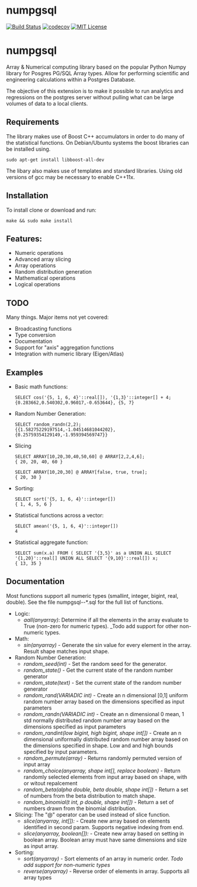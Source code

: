 # numpgsql
[![Build Status][travis-badge]][travis-link]
[![codecov](https://codecov.io/gh/tarkmeper/numpgsql/branch/master/graph/badge.svg)](https://codecov.io/gh/tarkmeper/numpgsql)
[![MIT License][license-badge]](LICENSE.md)


# numpgsql
Array & Numerical computing library based on the popular Python Numpy library for Posgres PG/SQL Array types.  Allow for performing scientific and engineering calculations within a Postgres Database.

The objective of this extension is to make it possible to run analytics and regressions on the postgres server without pulling what can be large volumes of data to a local clients. 

## Requirements

The library makes use of Boost C++ accumulators in order to do many of the statistical functions. On Debian/Ubuntu systems the boost libraries can be installed using.
    
    sudo apt-get install libboost-all-dev
    
The libary also makes use of templates and standard libraries.  Using old versions of gcc may be necessary to enable C++11x.

## Installation

To install clone or download and run:
    
    make && sudo make install

## Features:
  * Numeric operations
  * Advanced array slicing     
  * Array operations
  * Random distribution generation
  * Mathematical operations
  * Logical operations

## TODO
Many things.  Major items not yet covered:
* Broadcasting functions
* Type conversion 
* Documentation
* Support for "axis" aggregation functions
* Integration with numeric library (Eigen/Atlas)

## Examples

* Basic math functions:
    ~~~~
    SELECT cos('{5, 1, 6, 4}'::real[]), '{1,3}'::integer[] + 4;
    {0.283662,0.540302,0.96017,-0.653644}, {5, 7}
    ~~~~  

* Random Number Generation:
    ~~~~
    SELECT random_randn(2,2);
    {{1.58275229197514,-1.04514681044202},{0.25759354129149,-1.959394569747}}
    ~~~~  

* Slicing 
    ~~~~
    SELECT ARRAY[10,20,30,40,50,60] @ ARRAY[2,2,4,6];
    { 20, 20, 40, 60 }

    SELECT ARRAY[10,20,30] @ ARRAY[false, true, true];
    { 20, 30 }
    ~~~~

* Sorting:
    ~~~~
    SELECT sort('{5, 1, 6, 4}'::integer[])
    { 1, 4, 5, 6 }
    ~~~~  

* Statistical functions across a vector:
    ~~~~
    SELECT amean('{5, 1, 6, 4}'::integer[])
    4
    ~~~~  

* Statistical aggregate function:
    ~~~~
    SELECT sum(x.a) FROM ( SELECT '{3,5}' as a UNION ALL SELECT '{1,20}'::real[] UNION ALL SELECT '{9,10}'::real[]) x;
    { 13, 35 }
    ~~~~

## Documentation

Most functions support all numeric types (smallint, integer, bigint, real, double). See the file numpgsql--*.sql for the full list of functions.
  * Logic:
      * *aall(anyarray)*: Determine if all the elements in the array evaluate to True (non-zero for numeric types). _Todo add support for other non-numeric types.
  * Math:
      * *sin(anyarray)* - Generate the sin value for every element in the array. Result shape matches input shape.
  * Random Number Generation:
      * *random_seed(int)* - Set the random seed for the generator.
      * *random_state()* - Get the current state of the random number generator
      * *random_state(text)* - Set the current state of the random number generator
      * *random_rand(VARIADIC int)* - Create an n dimensional [0,1] uniform random number array based on the dimensions specified as input parameters
      * *random_randn(VARIADIC int)* - Create an n dimensional 0 mean, 1 std normally distributed random number array based on the dimensions specified as input parameters
      * *random_randint(low bigint, high bigint, shape int[])* - Create an n dimensional uniformally distributed random number array based on the dimensions specified in shape.  Low and and high bounds specified by input parameters.
      * *random_permute(array)* - Returns randomly permuted version of input array
      * *random_choice(anyarray, shape int[], replace boolean)* - Return randomly selected elements from input array based on shape, with or witout repalcement
      * *random_beta(alpha double, beta double, shape int[])* - Return a set of numbers from the beta distribution to match shape.
      * *random_binomial(t int, p double, shape int[])* - Return a set of numbers drawn from the binomial distribution.
  * Slicing: The "@" operator can be used instead of slice function.
      * *slice(anyarray, int[]):* - Create new array based on elements identified in second param.  Supports negative indexing from end.
      * *slice(anyarray, boolean[]):* - Create new array based on setting in boolean array.  Boolean array must have same dimensions and size as input array.
  * Sorting:
      * *sort(anyarray)* - Sort elements of an array in numeric order.  _Todo add support for non-numeric types_
      * *reverse(anyarray)* - Reverse order of elements in array.  Supports all array types


[1]: https://codecov.io/
[travis-badge]:    https://travis-ci.org/tarkmeper/numpgsql.svg?branch=master
[travis-link]:     https://travis-ci.org/tarkmeper/numpgsql
[license-badge]:   https://img.shields.io/badge/license-MIT-007EC7.svg
